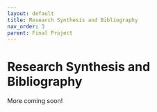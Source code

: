 ```yaml
---
layout: default
title: Research Synthesis and Bibliography
nav_order: 3
parent: Final Project
---
```

# Research Synthesis and Bibliography
More coming soon!
